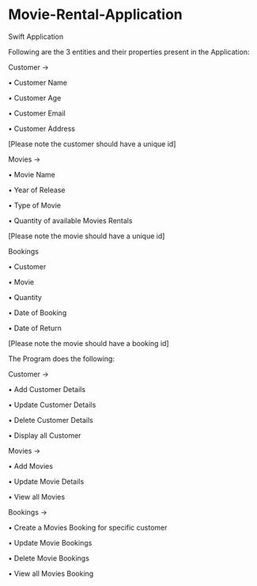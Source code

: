 # Movie-Rental-Application
Swift Application

Following are the 3 entities and their properties present in the Application:

Customer ->

•	Customer Name

•	Customer Age

•	Customer Email

•	Customer Address

[Please note the customer should have a unique id]

Movies ->

•	Movie Name

•	Year of Release

•	Type of Movie

•	Quantity of available Movies Rentals

[Please note the movie should have a unique id]

Bookings

•	Customer 

•	Movie

•	Quantity

•	Date of Booking

•	Date of Return

[Please note the movie should have a booking id]


The Program does the following: 

Customer ->

•	Add Customer Details

•	Update Customer Details

•	Delete Customer Details

•	Display all Customer 

Movies ->

•	Add Movies 

•	Update Movie Details

•	View all Movies

Bookings ->

•	Create a Movies Booking for specific customer

•	Update Movie Bookings

•	Delete Movie Bookings

•	View all Movies Booking 

